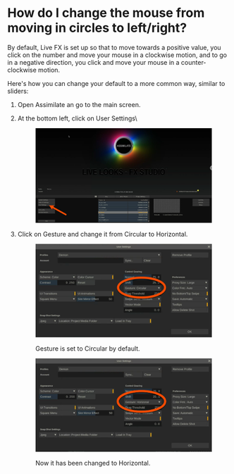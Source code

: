 # How do I change the mouse from moving in circles to left/right?

By default, Live FX is set up so that to move towards a positive value, you click on the number and move your mouse in a clockwise motion, and to go in a negative direction, you click and move your mouse in a counter-clockwise motion.&#x20;

Here's how you can change your default to a more common way, similar to sliders:

1. Open Assimilate an go to the main screen.
2.  At the bottom left, click on User Settings\


    <figure><img src="../../.gitbook/assets/image (4) (1) (1) (1) (1) (1) (1) (1) (1) (1) (1) (1) (1).png" alt=""><figcaption></figcaption></figure>
3.  Click on Gesture and change it from Circular to Horizontal.

    <figure><img src="../../.gitbook/assets/image (5) (1) (1) (1) (1) (1) (1) (1) (1) (1) (1).png" alt=""><figcaption><p>Gesture is set to Circular by default.</p></figcaption></figure>

    <figure><img src="../../.gitbook/assets/image (6) (1) (1) (1) (1) (1) (1) (1) (1).png" alt=""><figcaption><p>Now it has been changed to Horizontal.</p></figcaption></figure>
